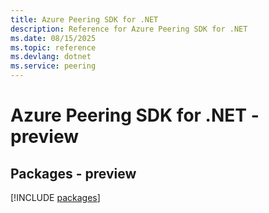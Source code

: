 ```yaml
---
title: Azure Peering SDK for .NET
description: Reference for Azure Peering SDK for .NET
ms.date: 08/15/2025
ms.topic: reference
ms.devlang: dotnet
ms.service: peering
---
```

# Azure Peering SDK for .NET - preview
## Packages - preview
[!INCLUDE [packages](peering-index.md)]